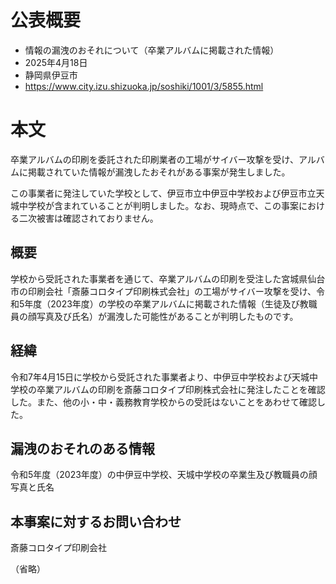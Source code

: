 # 公表概要
- 情報の漏洩のおそれについて（卒業アルバムに掲載された情報）
- 2025年4月18日
- 静岡県伊豆市
- https://www.city.izu.shizuoka.jp/soshiki/1001/3/5855.html

# 本文
卒業アルバムの印刷を委託された印刷業者の工場がサイバー攻撃を受け、アルバムに掲載されていた情報が漏洩したおそれがある事案が発生しました。

この事業者に発注していた学校として、伊豆市立中伊豆中学校および伊豆市立天城中学校が含まれていることが判明しました。なお、現時点で、この事案における二次被害は確認されておりません。

## 概要
学校から受託された事業者を通じて、卒業アルバムの印刷を受注した宮城県仙台市の印刷会社「斎藤コロタイプ印刷株式会社」の工場がサイバー攻撃を受け、令和5年度（2023年度）の学校の卒業アルバムに掲載された情報（生徒及び教職員の顔写真及び氏名）が漏洩した可能性があることが判明したものです。

## 経緯
令和7年4月15日に学校から受託された事業者より、中伊豆中学校および天城中学校の卒業アルバムの印刷を斎藤コロタイプ印刷株式会社に発注したことを確認した。また、他の小・中・義務教育学校からの受託はないことをあわせて確認した。

 ## 漏洩のおそれのある情報
令和5年度（2023年度）の中伊豆中学校、天城中学校の卒業生及び教職員の顔写真と氏名


## 本事案に対するお問い合わせ
斎藤コロタイプ印刷会社

（省略）
